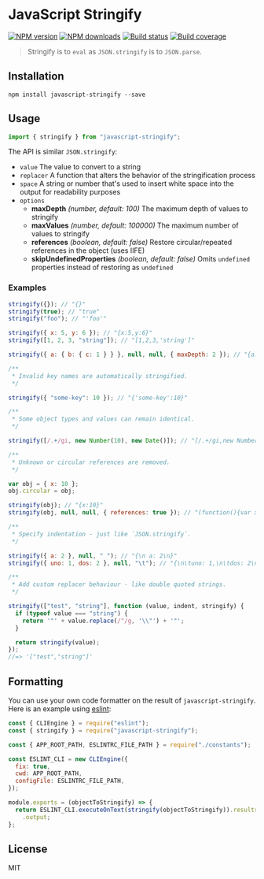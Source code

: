 # JavaScript Stringify

[![NPM version][npm-image]][npm-url]
[![NPM downloads][downloads-image]][downloads-url]
[![Build status][build-image]][build-url]
[![Build coverage][coverage-image]][coverage-url]

> Stringify is to `eval` as `JSON.stringify` is to `JSON.parse`.

## Installation

```
npm install javascript-stringify --save
```

## Usage

```javascript
import { stringify } from "javascript-stringify";
```

The API is similar `JSON.stringify`:

- `value` The value to convert to a string
- `replacer` A function that alters the behavior of the stringification process
- `space` A string or number that's used to insert white space into the output for readability purposes
- `options`
  - **maxDepth** _(number, default: 100)_ The maximum depth of values to stringify
  - **maxValues** _(number, default: 100000)_ The maximum number of values to stringify
  - **references** _(boolean, default: false)_ Restore circular/repeated references in the object (uses IIFE)
  - **skipUndefinedProperties** _(boolean, default: false)_ Omits `undefined` properties instead of restoring as `undefined`

### Examples

```javascript
stringify({}); // "{}"
stringify(true); // "true"
stringify("foo"); // "'foo'"

stringify({ x: 5, y: 6 }); // "{x:5,y:6}"
stringify([1, 2, 3, "string"]); // "[1,2,3,'string']"

stringify({ a: { b: { c: 1 } } }, null, null, { maxDepth: 2 }); // "{a:{b:{}}}"

/**
 * Invalid key names are automatically stringified.
 */

stringify({ "some-key": 10 }); // "{'some-key':10}"

/**
 * Some object types and values can remain identical.
 */

stringify([/.+/gi, new Number(10), new Date()]); // "[/.+/gi,new Number(10),new Date(1406623295732)]"

/**
 * Unknown or circular references are removed.
 */

var obj = { x: 10 };
obj.circular = obj;

stringify(obj); // "{x:10}"
stringify(obj, null, null, { references: true }); // "(function(){var x={x:10};x.circular=x;return x;}())"

/**
 * Specify indentation - just like `JSON.stringify`.
 */

stringify({ a: 2 }, null, " "); // "{\n a: 2\n}"
stringify({ uno: 1, dos: 2 }, null, "\t"); // "{\n\tuno: 1,\n\tdos: 2\n}"

/**
 * Add custom replacer behaviour - like double quoted strings.
 */

stringify(["test", "string"], function (value, indent, stringify) {
  if (typeof value === "string") {
    return '"' + value.replace(/"/g, '\\"') + '"';
  }

  return stringify(value);
});
//=> '["test","string"]'
```

## Formatting

You can use your own code formatter on the result of `javascript-stringify`. Here is an example using [eslint](https://www.npmjs.com/package/eslint):

```javascript
const { CLIEngine } = require("eslint");
const { stringify } = require("javascript-stringify");

const { APP_ROOT_PATH, ESLINTRC_FILE_PATH } = require("./constants");

const ESLINT_CLI = new CLIEngine({
  fix: true,
  cwd: APP_ROOT_PATH,
  configFile: ESLINTRC_FILE_PATH,
});

module.exports = (objectToStringify) => {
  return ESLINT_CLI.executeOnText(stringify(objectToStringify)).results[0]
    .output;
};
```

## License

MIT

[npm-image]: https://img.shields.io/npm/v/javascript-stringify
[npm-url]: https://npmjs.org/package/javascript-stringify
[downloads-image]: https://img.shields.io/npm/dm/javascript-stringify
[downloads-url]: https://npmjs.org/package/javascript-stringify
[build-image]: https://img.shields.io/github/workflow/status/blakeembrey/javascript-stringify/CI/main
[build-url]: https://github.com/blakeembrey/javascript-stringify/actions/workflows/ci.yml?query=branch%3Amain
[coverage-image]: https://img.shields.io/codecov/c/gh/blakeembrey/javascript-stringify
[coverage-url]: https://codecov.io/gh/blakeembrey/javascript-stringify
